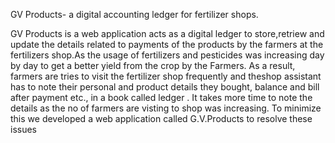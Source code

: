 GV Products- a digital accounting ledger for fertilizer shops.

GV Products is a web application acts as a digital ledger to store,retriew and update the details related to payments of the products by the farmers  at the fertilizers shop.As the usage of fertilizers and pesticides was increasing day by day to get a better yield from the crop by the Farmers. As a result, farmers are tries to visit the fertilizer shop frequently and theshop assistant has to note their personal and product details they bought, balance and bill after payment etc., in a book called ledger . It takes more time to note the details as the no of farmers are visting to shop was increasing. To minimize this we developed a web application called G.V.Products to resolve these issues 
